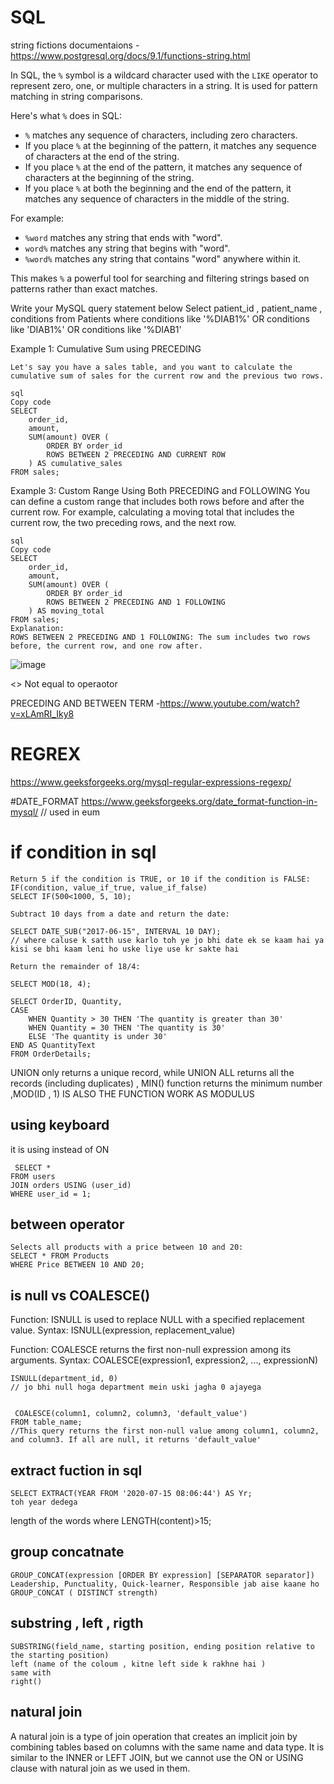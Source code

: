 # SQL
string fictions documentaions - https://www.postgresql.org/docs/9.1/functions-string.html

In SQL, the `%` symbol is a wildcard character used with the `LIKE` operator to represent zero, one, or multiple characters in a string. It is used for pattern matching in string comparisons.

Here's what `%` does in SQL:

- `%` matches any sequence of characters, including zero characters.
- If you place `%` at the beginning of the pattern, it matches any sequence of characters at the end of the string.
- If you place `%` at the end of the pattern, it matches any sequence of characters at the beginning of the string.
- If you place `%` at both the beginning and the end of the pattern, it matches any sequence of characters in the middle of the string.

For example:

- `%word` matches any string that ends with "word".
- `word%` matches any string that begins with "word".
- `%word%` matches any string that contains "word" anywhere within it.

This makes `%` a powerful tool for searching and filtering strings based on patterns rather than exact matches.

 Write your MySQL query statement below
Select patient_id , patient_name , conditions 
from Patients 
where conditions like '%DIAB1%'
OR 
 conditions like 'DIAB1%'
OR 
conditions like '%DIAB1'



Example 1: Cumulative Sum using PRECEDING
```
Let's say you have a sales table, and you want to calculate the cumulative sum of sales for the current row and the previous two rows.

sql
Copy code
SELECT 
    order_id,
    amount,
    SUM(amount) OVER (
        ORDER BY order_id
        ROWS BETWEEN 2 PRECEDING AND CURRENT ROW
    ) AS cumulative_sales
FROM sales;
```

Example 3: Custom Range Using Both PRECEDING and FOLLOWING
You can define a custom range that includes both rows before and after the current row. For example, calculating a moving total that includes the current row, the two preceding rows, and the next row.
```
sql
Copy code
SELECT 
    order_id,
    amount,
    SUM(amount) OVER (
        ORDER BY order_id
        ROWS BETWEEN 2 PRECEDING AND 1 FOLLOWING
    ) AS moving_total
FROM sales;
Explanation:
ROWS BETWEEN 2 PRECEDING AND 1 FOLLOWING: The sum includes two rows before, the current row, and one row after.

```
![image](https://github.com/Ayush-Tibrewal/SQL/assets/96817905/74d2fecf-35f3-4595-9f53-64f1a0692ed5)


<>	Not equal to operaotor 


PRECEDING AND BETWEEN TERM -https://www.youtube.com/watch?v=xLAmRI_Iky8


 # REGREX
https://www.geeksforgeeks.org/mysql-regular-expressions-regexp/


#DATE_FORMAT
https://www.geeksforgeeks.org/date_format-function-in-mysql/
// used in eum
# if condition in sql 
```
Return 5 if the condition is TRUE, or 10 if the condition is FALSE:
IF(condition, value_if_true, value_if_false)
SELECT IF(500<1000, 5, 10);
```
```
Subtract 10 days from a date and return the date:

SELECT DATE_SUB("2017-06-15", INTERVAL 10 DAY);
// where caluse k satth use karlo toh ye jo bhi date ek se kaam hai ya kisi se bhi kaam leni ho uske liye use kr sakte hai 
```

```
Return the remainder of 18/4:

SELECT MOD(18, 4);
```
```
SELECT OrderID, Quantity,
CASE
    WHEN Quantity > 30 THEN 'The quantity is greater than 30'
    WHEN Quantity = 30 THEN 'The quantity is 30'
    ELSE 'The quantity is under 30'
END AS QuantityText
FROM OrderDetails;
```


 UNION only returns a unique record, while UNION ALL returns all the records (including duplicates) , MIN() function returns the minimum number  ,MOD(ID , 1) IS ALSO THE FUNCTION  WORK AS MODULUS 
 ## using keyboard 
 it is using instead of ON
```
 SELECT *
FROM users
JOIN orders USING (user_id)
WHERE user_id = 1;
```
## between operator 
```
Selects all products with a price between 10 and 20:
SELECT * FROM Products
WHERE Price BETWEEN 10 AND 20;
```
## is null vs COALESCE()
Function: ISNULL is used to replace NULL with a specified replacement value.
Syntax: ISNULL(expression, replacement_value)

Function: COALESCE returns the first non-null expression among its arguments.
Syntax: COALESCE(expression1, expression2, ..., expressionN)

```
ISNULL(department_id, 0)
// jo bhi null hoga department mein uski jagha 0 ajayega


 COALESCE(column1, column2, column3, 'default_value')
FROM table_name;
//This query returns the first non-null value among column1, column2, and column3. If all are null, it returns 'default_value'
```
## extract fuction in sql 
```
SELECT EXTRACT(YEAR FROM '2020-07-15 08:06:44') AS Yr;  
toh year dedega 
```
length of the words 
where LENGTH(content)>15;
## group concatnate 
```
GROUP_CONCAT(expression [ORDER BY expression] [SEPARATOR separator])
Leadership, Punctuality, Quick-learner, Responsible jab aise kaane ho
GROUP_CONCAT ( DISTINCT strength)
```
## substring , left , rigth 
```
SUBSTRING(field_name, starting position, ending position relative to the starting position)
left (name of the coloum , kitne left side k rakhne hai )
same with
right()
```
## natural join 
A natural join is a type of join operation that creates an implicit join by combining tables based on columns with the same name and data type. It is similar to the INNER or LEFT JOIN, but we cannot use the ON or USING clause with natural join as we used in them.



